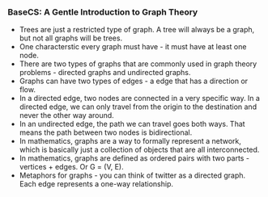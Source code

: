 ### BaseCS: A Gentle Introduction to Graph Theory
* Trees are just a restricted type of graph. A tree will always be a graph, but not all graphs will be trees.
* One characterstic every graph must have - it must have at least one node.
* There are two types of graphs that are commonly used in graph theory problems - directed graphs and undirected graphs.
* Graphs can have two types of edges - a edge that has a direction or flow.
* In a directed edge, two nodes are connected in a very specific way. In a directed edge, we can only travel from the origin to the destination and never the other way around.
* In an undirected edge, the path we can travel goes both ways. That means the path between two nodes is bidirectional.
* In mathematics, graphs are a way to formally represent a network, which is basically just a collection of objects that are all interconnected.
* In mathematics, graphs are defined as ordered pairs with two parts - vertices + edges. Or G = (V, E).
* Metaphors for graphs - you can think of twitter as a directed graph. Each edge represents a one-way relationship.